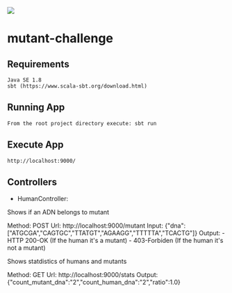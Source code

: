 [<img src="https://img.shields.io/travis/playframework/play-java-starter-example.svg"/>](https://travis-ci.org/playframework/play-java-starter-example)

# mutant-challenge


## Requirements

```
Java SE 1.8
sbt (https://www.scala-sbt.org/download.html) 
```

## Running App

```
From the root project directory execute: sbt run
```

## Execute App

```
http://localhost:9000/
```
## Controllers

- HumanController:

Shows if an ADN belongs to mutant

  Method: POST
  Url: http://localhost:9000/mutant 
  Input: {"dna": ["ATGCGA","CAGTGC","TTATGT","AGAAGG","TTTTTA","TCACTG"]}
  Output: - HTTP 200-OK (If the human it's a mutant)
	  - 403-Forbiden (If the human it's not a mutant)
			
Shows statdistics of humans and mutants

  Method: GET
  Url: http://localhost:9000/stats
  Output: {"count_mutant_dna":"2","count_human_dna":"2","ratio":1.0} 

